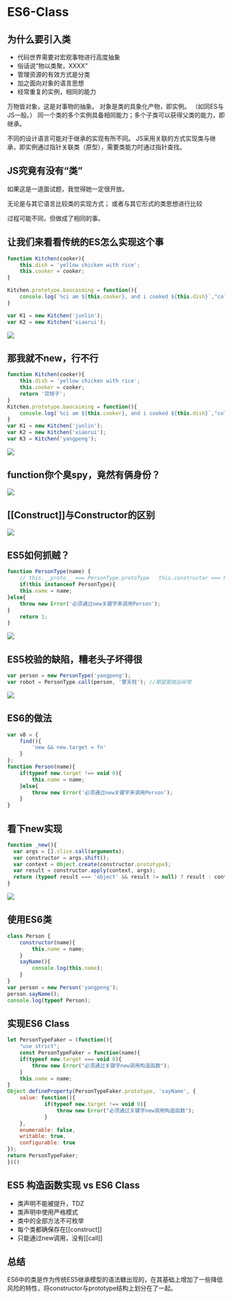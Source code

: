 # ES6-Class
## 为什么要引入类
- 代码世界需要对宏观事物进行高度抽象
- 俗话说“物以类聚，XXXX”
- 管理资源的有效方式是分类
- 加之面向对象的语言思想
- 经常重复的实例，相同的能力

万物皆对象，这是对事物的抽象。
对象是类的具象化产物，即实例。
（如同ES与JS一般。）
同一个类的多个实例具备相同能力；多个子类可以获得父类的能力，即继承。

不同的设计语言可能对于继承的实现有所不同。
JS采用关联的方式实现类与继承，即实例通过指针关联类（原型），需要类能力时通过指针查找。

## JS究竟有没有“类”
如果这是一道面试题，我觉得她一定很开放。

无论是与其它语言比较类的实现方式；
或者与其它形式的类思想进行比较

过程可能不同，但做成了相同的事。

## 让我们来看看传统的ES怎么实现这个事
```javascript
function Kitchen(cooker){
	this.dish = 'yellow chicken with rice';
	this.cooker = cooker;
}

Kitchen.prototype.baocaiming = function(){
	console.log(`%ci am ${this.cooker}, and i cooked ${this.dish}`,"color: gold");
}

var K1 = new Kitchen('junlin');
var K2 = new Kitchen('xiaorui');
```

![](ES6-Class/pasted-from-clipboard.png)


## 那我就不new，行不行
```JavaScript
function Kitchen(cooker){
	this.dish = 'yellow chicken with rice';
	this.cooker = cooker;
	return '完犊子';
}
Kitchen.prototype.baocaiming = function(){
	console.log(`%ci am ${this.cooker}, and i cooked ${this.dish}`,"color: gold");
}
var K1 = new Kitchen('junlin');
var K2 = new Kitchen('xiaorui');
var K3 = Kitchen('yangpeng');
```

![](ES6-Class/pasted-from-clipboard.png)

## function你个臭spy，竟然有俩身份？
![](ES6-Class/pasted-from-clipboard.png)

## [[Construct]]与Constructor的区别
![](ES6-Class/pasted-from-clipboard.png)

## ES5如何抓贼？
```javascript
function PersonType(name) {
	// this.__proto__ === PersonType.protoType   this.constructor === PersonType
	if(this instanceof PersonType){ 
	this.name = name;
}else{
	throw new Error('必须通过new关键字来调用Person');
}
	return 1;
}
```

![](ES6-Class/pasted-from-clipboard.png)

## ES5校验的缺陷，糟老头子坏得很
```javascript
var person = new PersonType('yangpeng');
var robot = PersonType.call(person, '擎天柱'); //期望是抛出异常
```

![](ES6-Class/pasted-from-clipboard.png)

## ES6的做法
```javascript
var v8 = {
	find(){
		'new && new.target = fn'
	}
};
function Person(name){
	if(typeof new.target !== void 0){
		this.name = name;
	}else{
		throw new Error('必须通过new关键字来调用Person');
	}
}
```

## 看下new实现
```javascript
function _new(){
  var args = [].slice.call(arguments);
  var constructor = args.shift();
  var context = Object.create(constructor.prototype);
  var result = constructor.apply(context, args);
  return (typeof result === 'object' && result != null) ? result : context;
}
```

![](ES6-Class/pasted-from-clipboard.png)

## 使用ES6类
```javascript
class Person {
	constructor(name){
		this.name = name;
	}
	sayName(){
		console.log(this.name);
	}
}
var person = new Person('yangpeng');
person.sayName();
console.log(typeof Person);
```

## 实现ES6 Class
```javascript
let PersonTypeFaker = (function(){
	"use strict";
	const PersonTypeFaker = function(name){
	if(typeof new.target === void 0){
		throw new Error("必须通过关键字new调用构造函数");
	}
	this.name = name;
}
Object.defineProperty(PersonTypeFaker.prototype, 'sayName', {
	value: function(){
      		if(typeof new.target !== void 0){
          		throw new Error("必须通过关键字new调用构造函数");
      		}
	},
	enumerable: false,
	writable: true,
	configurable: true
});
return PersonTypeFaker;
})()
```

## ES5 构造函数实现 vs ES6 Class
- 类声明不能被提升，TDZ
- 类声明中使用严格模式
- 类中的全部方法不可枚举
- 每个类都确保存在[[construct]]
- 只能通过new调用，没有[[call]]

## 总结
ES6中的类是作为传统ES5继承模型的语法糖出现的，在其基础上增加了一些降低风险的特性，将constructor与prototype结构上划分在了一起。





























